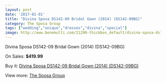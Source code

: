 ```yaml
---
layout: post
date: '2017-01-01'
title: "Divina Sposa DS142-09 Bridal Gown (2014) (DS142-09BG)"
category: The Sposa Group
tags: ["wedding","unique","dresses","divina","special"]
image: http://www.benemulti.com/21290-thickbox_default/divina-sposa-ds142-09-bridal-gown-2014-ds142-09bg.jpg
---
```

Divina Sposa DS142-09 Bridal Gown (2014) (DS142-09BG)

On Sales: **$419.99**
<a href="https://www.benemulti.com/en/the-sposa-group/7953-divina-sposa-ds142-09-bridal-gown-2014-ds142-09bg.html"><amp-img layout="responsive" width="600" height="600" src="//www.benemulti.com/21290-thickbox_default/divina-sposa-ds142-09-bridal-gown-2014-ds142-09bg.jpg" alt="Divina Sposa DS142-09 Bridal Gown (2014) (DS142-09BG) 0" /></a>
<a href="https://www.benemulti.com/en/the-sposa-group/7953-divina-sposa-ds142-09-bridal-gown-2014-ds142-09bg.html"><amp-img layout="responsive" width="600" height="600" src="//www.benemulti.com/21291-thickbox_default/divina-sposa-ds142-09-bridal-gown-2014-ds142-09bg.jpg" alt="Divina Sposa DS142-09 Bridal Gown (2014) (DS142-09BG) 1" /></a>

Buy it: [Divina Sposa DS142-09 Bridal Gown (2014) (DS142-09BG)](https://www.benemulti.com/en/the-sposa-group/7953-divina-sposa-ds142-09-bridal-gown-2014-ds142-09bg.html "Divina Sposa DS142-09 Bridal Gown (2014) (DS142-09BG)")

View more: [The Sposa Group](https://www.benemulti.com/en/66-the-sposa-group "The Sposa Group")